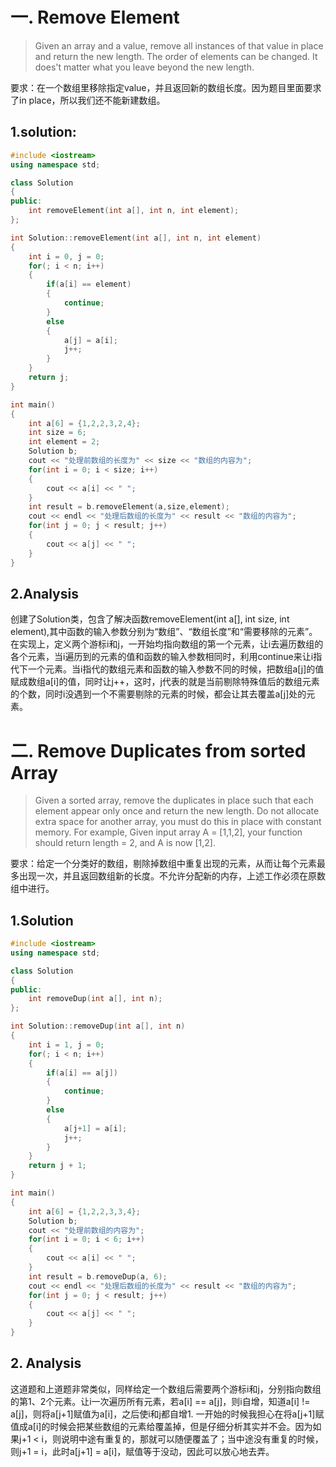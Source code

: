 # 一. Remove Element

> Given an array and a value, remove all instances of that value in place and return the new length. The order of elements can be changed. It does't matter what you leave beyond the new length.

要求：在一个数组里移除指定value，并且返回新的数组长度。因为题目里面要求了in place，所以我们还不能新建数组。

## 1.solution:
```C++
#include <iostream>
using namespace std;

class Solution
{
public:
	int removeElement(int a[], int n, int element);
};

int Solution::removeElement(int a[], int n, int element)
{
	int i = 0, j = 0;
	for(; i < n; i++)
	{
		if(a[i] == element)
		{
			continue;
		}
		else
		{
			a[j] = a[i];
			j++;
		}
	}
	return j;
}

int main()
{
	int a[6] = {1,2,2,3,2,4};
	int size = 6;
	int element = 2;
	Solution b;
	cout << "处理前数组的长度为" << size << "数组的内容为";
	for(int i = 0; i < size; i++)
	{
		cout << a[i] << " ";
	}
	int result = b.removeElement(a,size,element);
	cout << endl << "处理后数组的长度为" << result << "数组的内容为";
	for(int j = 0; j < result; j++)
	{
		cout << a[j] << " ";
	}
}
```
## 2.Analysis

创建了Solution类，包含了解决函数removeElement(int a[], int size, int element),其中函数的输入参数分别为“数组”、“数组长度”和“需要移除的元素”。在实现上，定义两个游标i和j，一开始均指向数组的第一个元素，让i去遍历数组的各个元素，当i遍历到的元素的值和函数的输入参数相同时，利用continue来让i指代下一个元素。当i指代的数组元素和函数的输入参数不同的时候，把数组a[j]的值赋成数组a[i]的值，同时让j++，这时，j代表的就是当前剔除特殊值后的数组元素的个数，同时i没遇到一个不需要剔除的元素的时候，都会让其去覆盖a[j]处的元素。

# 二. Remove Duplicates from sorted Array

> Given a sorted array, remove the duplicates in place such that each element appear only once and return the new length. Do not allocate extra space for another array, you must do this in place with constant memory. For example, Given input array A = [1,1,2], your function should return length = 2, and A is now [1,2].

要求：给定一个分类好的数组，剔除掉数组中重复出现的元素，从而让每个元素最多出现一次，并且返回数组新的长度。不允许分配新的内存，上述工作必须在原数组中进行。

## 1.Solution
``` C++
#include <iostream>
using namespace std;

class Solution
{
public:
	int removeDup(int a[], int n);
};

int Solution::removeDup(int a[], int n)
{
	int i = 1, j = 0;
	for(; i < n; i++)
	{
		if(a[i] == a[j])
		{
			continue;
		}
		else
		{
			a[j+1] = a[i];
			j++;
		}
	}
	return j + 1;
}

int main()
{
	int a[6] = {1,2,2,3,3,4};
	Solution b;
	cout << "处理前数组的内容为";
	for(int i = 0; i < 6; i++)
	{
		cout << a[i] << " ";
	}
	int result = b.removeDup(a, 6);
	cout << endl << "处理后数组的长度为" << result << "数组的内容为";
	for(int j = 0; j < result; j++)
	{
		cout << a[j] << " ";
	}
}
```

## 2. Analysis
这道题和上道题非常类似，同样给定一个数组后需要两个游标i和j，分别指向数组的第1、2个元素。让i一次遍历所有元素，若a[i] == a[j]，则i自增，知道a[i] != a[j]，则将a[j+1]赋值为a[i]，之后使i和j都自增1. 一开始的时候我担心在将a[j+1]赋值成a[i]的时候会把某些数组的元素给覆盖掉，但是仔细分析其实并不会。因为如果j+1 < i，则说明中途有重复的，那就可以随便覆盖了；当中途没有重复的时候，则j+1 = i，此时a[j+1] = a[i]，赋值等于没动，因此可以放心地去弄。